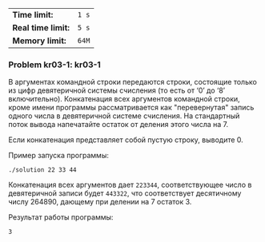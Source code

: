 |                      |       |
|----------------------|-------|
| **Time limit:**      | `1 s` |
| **Real time limit:** | `5 s` |
| **Memory limit:**    | `64M` |


### Problem kr03-1: kr03-1

В аргументах командной строки передаются строки, состоящие только
из цифр девятеричной системы счисления (то есть от ‘0’ до ‘8’
включительно). Конкатенация всех аргументов командной строки,
кроме имени программы рассматривается как "перевернутая" запись
одного числа в девятеричной системе счисления. На стандартный
поток вывода напечатайте остаток от деления этого числа на 7.

Если конкатенация представляет собой пустую строку, выводите 0.

Пример запуска программы:

    
    
    ./solution 22 33 44

Конкатенация всех аргументов дает `223344`, соответствующее число
в девятеричной записи будет `443322`, что соответствует
десятичному числу 264890, дающему при делении на 7 остаток 3.

Результат работы программы:

    
    
    3

